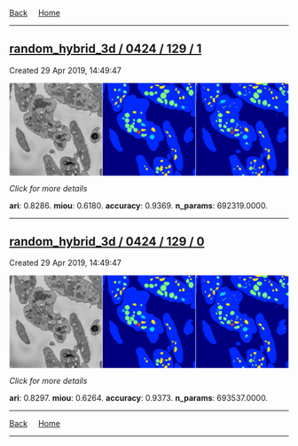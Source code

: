
[Back](..)&nbsp;&nbsp;&nbsp;&nbsp;&nbsp;[Home](https://leapmanlab.github.io/snapshots)

---

<div class="summary"><a href="1"><h2>random_hybrid_3d / 0424 / 129 / 1</h2></a><p>Created 29 Apr 2019, 14:49:47
</p><a href="1"><img src="1/media/summary.png" align="center"></a><p>
<i>Click for more details</i>
</p></div>

**ari**: 0.8286. **miou**: 0.6180. **accuracy**: 0.9369. **n_params**: 692319.0000. 

---

<div class="summary"><a href="0"><h2>random_hybrid_3d / 0424 / 129 / 0</h2></a><p>Created 29 Apr 2019, 14:49:47
</p><a href="0"><img src="0/media/summary.png" align="center"></a><p>
<i>Click for more details</i>
</p></div>

**ari**: 0.8297. **miou**: 0.6264. **accuracy**: 0.9373. **n_params**: 693537.0000. 

---

[Back](..)&nbsp;&nbsp;&nbsp;&nbsp;&nbsp;[Home](https://leapmanlab.github.io/snapshots)

---